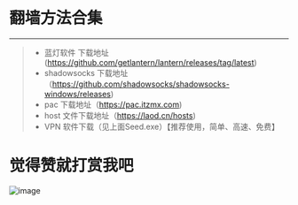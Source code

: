 # **翻墙方法合集**
-----------
>+  蓝灯软件 下载地址 (https://github.com/getlantern/lantern/releases/tag/latest)
>+  shadowsocks 下载地址（https://github.com/shadowsocks/shadowsocks-windows/releases)
>+  pac 下载地址（https://pac.itzmx.com)
>+  host 文件下载地址（https://laod.cn/hosts)
>+  VPN 软件下载（见上面Seed.exe）【推荐使用，简单、高速、免费】
# **觉得赞就打赏我吧**
![image](https://github.com/ZSCDumin/ZhiXinApp/raw/master/screenshoot/17.png)

